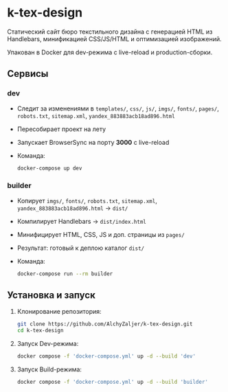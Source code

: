 # k-tex-design

Статический сайт бюро текстильного дизайна с генерацией HTML из Handlebars, минификацией CSS/JS/HTML и оптимизацией изображений.

Упакован в Docker для dev-режима с live-reload и production-сборки.

## **Сервисы**

### **dev**

- Следит за изменениями в `templates/`, `css/`, `js/`, `imgs/`, `fonts/`, `pages/`, `robots.txt`, `sitemap.xml`, `yandex_883883acb18ad896.html`

- Пересобирает проект на лету

- Запускает BrowserSync на порту **3000** с live-reload

- Команда:

    ```bash
    docker-compose up dev
    ```

### **builder**

- Копирует `imgs/`, `fonts/`, `robots.txt`, `sitemap.xml`, `yandex_883883acb18ad896.html` → `dist/`

- Компилирует Handlebars → `dist/index.html`

- Минифицирует HTML, CSS, JS и доп. страницы из `pages/`

- Результат: готовый к деплою каталог `dist/`

- Команда:

    ```bash
    docker-compose run --rm builder
    ```

## **Установка и запуск**

1. Клонирование репозитория:

    ```bash
    git clone https://github.com/AlchyZaljer/k-tex-design.git
    cd k-tex-design
    ```

2. Запуск Dev-режима:

    ```bash
    docker compose -f 'docker-compose.yml' up -d --build 'dev'
    ```

3. Запуск Build-режима:

    ```bash
    docker compose -f 'docker-compose.yml' up -d --build 'builder'
    ```
